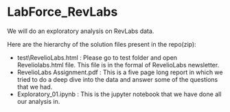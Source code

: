 # LabForce_RevLabs
We will do an exploratory analysis on RevLabs data.

Here are the hierarchy of the solution files present in the repo(zip):
- test\RevelioLabs.html : Please go to test folder and open Reveliolabs.html file. This file is in the formal of RevelioLabs newsletter.
- RevelioLabs Assignment.pdf : This is a five page long report in which we tried to do a deep dive into the data and answer some of the questions that we had.
- Exploratory_01.ipynb : This is the jupyter notebook that we have done all our analysis in.

